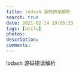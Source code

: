 ```yaml
---
title: lodash 源码研读解析
search: true
date: 2021-02-14 19:05:23
tags: [utils]
photos:
description:
comments:
---
```


lodash 源码研读解析
